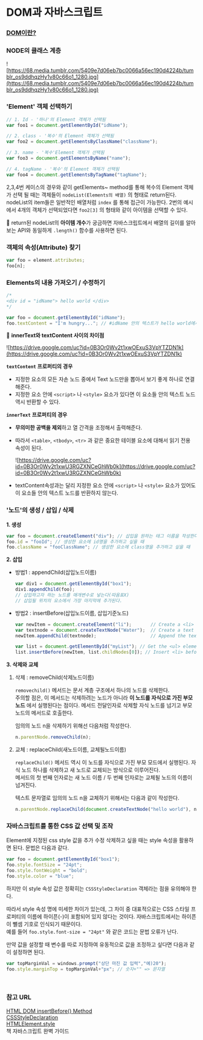 # DOM과 자바스크립트

### [DOM이란?](https://github.com/Shinye/TIL/blob/master/HTML%2CCSS/DOM.md) 




### NODE의 클래스 계층

![https://68.media.tumblr.com/5409e7d06eb7bc0066a56ec190d4224b/tumblr_os9ddhqzHy1v80c66o1_1280.jpg](https://68.media.tumblr.com/5409e7d06eb7bc0066a56ec190d4224b/tumblr_os9ddhqzHy1v80c66o1_1280.jpg)



### 'Element' 객체 선택하기

```javascript
// 1. Id - '하나'의 Element 객체가 선택됨
var foo1 = document.getElementById("idName");

// 2. class - '복수'의 Element 객체가 선택됨
var foo2 = document.getElementsByClassName("className");

// 3. name - '복수'Element 객체가 선택됨
var foo3 = document.getElementsByName("name");

// 4. tagName - '복수'의 Element 객체가 선택됨
var foo4 = document.getElementsByTagName("tagName");
```

2,3,4번 케이스의 경우와 같이 getElements~ method를 통해 복수의 Element 객체가 선택 될 때는 객체들이 `nodeList(Elements의 배열)` 의 형태로 return된다. nodeList의 item들은 일반적인 배열처럼 `index` 를 통해 접근이 가능한다. 2번의 예시에서 4개의 객체가 선택되었다면 `foo2[3]` 의 형태와 같이 아이템을 선택할 수 있다.

📌 return된 nodeList의 **아이템 개수**가 궁금하면 자바스크립트에서 배열의 길이를 알아보는 API와 동일하게 `.length()` 함수를 사용하면 된다.



### 객체의 속성(Attribute) 찾기

```javascript
var foo = element.attributes;
foo[n];
```



### Elements의 내용 가져오기 / 수정하기

```javascript
/*
<div id = "idName"> hello world </div>
*/

var foo = document.getElementById("idName");
foo.textContent = "I'm hungry..."; // #idName 안의 텍스트가 hello world에서 I'm hungry로 바뀐다.
```



📌 **innerText와 textContent 사이의 차이점**

![https://drive.google.com/uc?id=0B3Or0Wv2t1xwOExuS3VpYTZDN1k](https://drive.google.com/uc?id=0B3Or0Wv2t1xwOExuS3VpYTZDN1k)

**`textContent` 프로퍼티의 경우**

- 지정한 요소의 모든 자손 노드 중에서 Text 노드만을 뽑아서 보기 좋게 하나로 연결해준다. 
- 지정한 요소 안에 `<script>` 나 `<style>` 요소가 있다면 이 요소들 안의 텍스트 노드 역시 반환할 수 있다.



**`innerText` 프로퍼티의 경우**

- **무의미한 공백을 제외**하고 열 간격을 조정해서 출력해준다. 

- 따라서 `<table>`, `<tbody>`, `<tr>` 과 같은 중요한 테이블 요소에 대해서 읽기 전용 속성이 된다.

  ![https://drive.google.com/uc?id=0B3Or0Wv2t1xwU3RGZXNCeGhWb0k](https://drive.google.com/uc?id=0B3Or0Wv2t1xwU3RGZXNCeGhWb0k)

- textContent속성과는 달리 지정한 요소 안에 `<script>` 나 `<style>` 요소가 있어도 이 요소들 안의 텍스트 노드를 반환하지 않는다.




### '노드'의 생성 / 삽입 / 삭제

**1. 생성**

```javascript
var foo = document.createElement("div"); // 삽입을 원하는 태그 이름을 작성한다
foo.id = "fooId"; // 생성한 요소에 id명을 추가하고 싶을 때
foo.className = "fooClassName"; // 생성한 요소에 class명을 추가하고 싶을 때
```



**2. 삽입**

- 방법1 : appendChild(삽입노드이름)

  ```javascript
  var div1 = document.getElementById("box1");
  div1.appendChild(foo); 
  // 삽입하고자 하는 노드를 매개변수로 넣는다(따옴표X)
  // 삽입될 위치의 요소에서 가장 마지막에 추가된다.
  ```

- 방법2 : insertBefore(삽입노드이름, 삽입기준노드)

  ```javascript
  var newItem = document.createElement("li");       // Create a <li> node
  var textnode = document.createTextNode("Water");  // Create a text node
  newItem.appendChild(textnode);                    // Append the text to <li>

  var list = document.getElementById("myList"); // Get the <ul> element to insert a new node
  list.insertBefore(newItem, list.childNodes[0]); // Insert <li> before the first child of <ul>
  ```



**3. 삭제와 교체**

1. 삭제 : removeChild(삭제노드이름)

   `removechild()` 메서드는 문서 계층 구조에서 하나의 노드를 삭제한다.<br>주의할 점은, 이 메서드는 삭제하려는 노드가 아니라 **이 노드를 자식으로 가진 부모 노드** 에서 실행된다는 점이다. 메서드 전달인자로 삭제할 자식 노드를 넘기고 부모 노드의 메서드로 호출한다.

   임의의 노드 n을 삭제하기 위해선 다음처럼 작성한다.

   ```javascript
   n.parentNode.removeChild(n);
   ```



2. 교체 : replaceChild(새노드이름, 교체될노드이름)

   `replaceChild()` 메서드 역시 이 노드를 자식으로 가진 부모 모드에서 실행된다. 자식 노드 하나를 삭제하고 새 노드로 교체되는 방식으로 이루어진다.<br>메서드의 첫 번째 인자로는 새 노드 이름 / 두 번째 인자로는 교체될 노드의 이름이 넘겨진다.

   텍스트 문자열로 임의의 노드 n을 교체하기 위해서는 다음과 같이 작성한다.

   ```javascript
   n.parentNode.replaceChild(document.createTextNode("hello world"), n);
   ```





### 자바스크립트를 통한 CSS 값 선택 및 조작

Element에 지정된 css style 값을 추가 수정 삭제하고 싶을 때는 style 속성을 활용하면 된다. 문법은 다음과 같다.

```javascript
var foo = document.getElementById("box1");
foo.style.fontSize = "24pt";
foo.style.fontWeight = "bold";
foo.style.color = "blue";
```

하지만 이 style 속성 값은 정확히는 `CSSStyleDeclaration` 객체라는 점을 유의해야 한다.

따라서 style 속성 명에 미세한 차이가 있는데, 그 차이 중 대표적으로는 CSS 스타일 프로퍼티의 이름에 하이픈(-)이 포함되어 있지 않다는 것이다. 자바스크립트에서는 하이픈이 뺄셈 기호로 인식되기 때문이다. <br>예를 들어 `foo.style.font-size = "24pt"` 와 같은 코드는 문법 오류가 난다.

만약 값을 설정할 때 변수를 따로 지정하여 유동적으로 값을 조정하고 싶다면 다음과 같이 설정하면 된다.

```javascript
var topMarginVal = windows.prompt("상단 마진 값 입력","예)20");
foo.style.marginTop = topMarginVal+"px"; // 숫자+"" => 문자열
```



<br>

### 참고 URL

[HTML DOM insertBefore() Method](https://www.w3schools.com/jsref/met_node_insertbefore.asp)<br>[CSSStyleDeclaration](https://developer.mozilla.org/ko/docs/Web/API/CSSStyleDeclaration)<br>[HTMLElement.style](https://developer.mozilla.org/en-US/docs/Web/API/HTMLElement/style)<br>책 자바스크립트 완벽 가이드